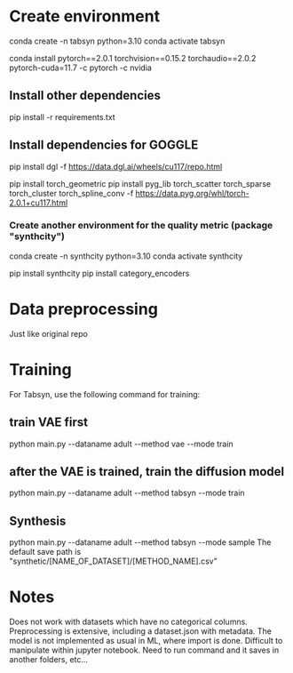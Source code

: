 # Create environment

conda create -n tabsyn python=3.10
conda activate tabsyn

conda install pytorch==2.0.1 torchvision==0.15.2 torchaudio==2.0.2 pytorch-cuda=11.7 -c pytorch -c nvidia

## Install other dependencies

pip install -r requirements.txt

## Install dependencies for GOGGLE

pip install  dgl -f https://data.dgl.ai/wheels/cu117/repo.html

pip install torch_geometric
pip install pyg_lib torch_scatter torch_sparse torch_cluster torch_spline_conv -f https://data.pyg.org/whl/torch-2.0.1+cu117.html


### Create another environment for the quality metric (package "synthcity")

conda create -n synthcity python=3.10
conda activate synthcity

pip install synthcity
pip install category_encoders

# Data preprocessing

Just like original repo

# Training

For Tabsyn, use the following command for training:

## train VAE first
python main.py --dataname adult --method vae --mode train

## after the VAE is trained, train the diffusion model
python main.py --dataname adult --method tabsyn --mode train

## Synthesis

python main.py --dataname adult --method tabsyn --mode sample
The default save path is "synthetic/[NAME_OF_DATASET]/[METHOD_NAME].csv"


# Notes
Does not work with datasets which have no categorical columns.
Preprocessing is extensive, including a dataset.json with metadata.
The model is not implemented as usual in ML, where import is done. Difficult to manipulate within jupyter notebook. Need to run command and it saves in another folders, etc...